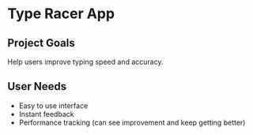 # Type Racer App

## Project Goals

Help users improve typing speed and accuracy.

## User Needs

- Easy to use interface
- Instant feedback
- Performance tracking (can see improvement and keep getting better)
